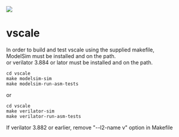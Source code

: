 <img src="http://albert-magyar.github.io/vscale/vscale.svg">

# vscale

In order to build and test vscale using the supplied makefile,  
ModelSim must be installed and on the path.  
or verilator 3.884 or lator must be installed and on the path.

```
cd vscale
make modelsim-sim
make modelsim-run-asm-tests
```
or
```
cd vscale
make verilator-sim
make verilator-run-asm-tests
```
If verilator 3.882 or earlier, remove "--l2-name v" option in Makefile
